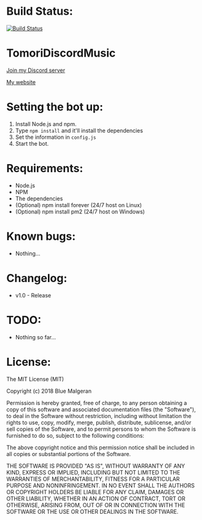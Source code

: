 # Build Status:
[![Build Status](https://travis-ci.com/BlueMalgeran/TomoriDiscordMusic.svg?branch=master)](https://travis-ci.com/BlueMalgeran/TomoriDiscordMusic)
# TomoriDiscordMusic
<p>
  <a href="https://discord.gg/KugMg6K" target="_blank">Join my Discord server</a><br>
</p>
<p>
<a href="http://bluemalgeran.com/" target="_blank">My website</a>
</p>

# Setting the bot up:
1. Install Node.js and npm.
2. Type `npm install` and it'll install the dependencies
3. Set the information in `config.js`
4. Start the bot.
# Requirements:
+ Node.js
+ NPM
+ The dependencies
+ (Optional) npm install forever (24/7 host on Linux)
+ (Optional) npm install pm2 (24/7 host on Windows)
# Known bugs:
+ Nothing...
# Changelog:
+ v1.0 - Release
# TODO:
+ Nothing so far...
# License:
The MIT License (MIT)

Copyright (c) 2018 Blue Malgeran

Permission is hereby granted, free of charge, to any person obtaining a copy of this software and associated documentation files (the "Software"), to deal in the Software without restriction, including without limitation the rights to use, copy, modify, merge, publish, distribute, sublicense, and/or sell copies of the Software, and to permit persons to whom the Software is furnished to do so, subject to the following conditions:

The above copyright notice and this permission notice shall be included in all copies or substantial portions of the Software.

THE SOFTWARE IS PROVIDED "AS IS", WITHOUT WARRANTY OF ANY KIND, EXPRESS OR IMPLIED, INCLUDING BUT NOT LIMITED TO THE WARRANTIES OF MERCHANTABILITY, FITNESS FOR A PARTICULAR PURPOSE AND NONINFRINGEMENT. IN NO EVENT SHALL THE AUTHORS OR COPYRIGHT HOLDERS BE LIABLE FOR ANY CLAIM, DAMAGES OR OTHER LIABILITY, WHETHER IN AN ACTION OF CONTRACT, TORT OR OTHERWISE, ARISING FROM, OUT OF OR IN CONNECTION WITH THE SOFTWARE OR THE USE OR OTHER DEALINGS IN THE SOFTWARE.
